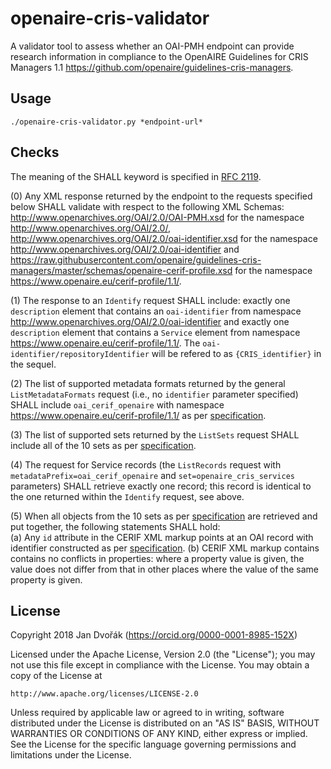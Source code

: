 # openaire-cris-validator

A validator tool to assess whether an OAI-PMH endpoint can provide research information
in compliance to the OpenAIRE Guidelines for CRIS Managers 1.1 <https://github.com/openaire/guidelines-cris-managers>.

## Usage

	./openaire-cris-validator.py *endpoint-url*


## Checks

The meaning of the SHALL keyword is specified in [RFC 2119](https://www.ietf.org/rfc/rfc2119.txt).

(0) Any XML response returned by the endpoint to the requests specified below SHALL validate with respect to the following XML Schemas:    
<http://www.openarchives.org/OAI/2.0/OAI-PMH.xsd> for the namespace <http://www.openarchives.org/OAI/2.0/>,
<http://www.openarchives.org/OAI/2.0/oai-identifier.xsd> for the namespace <http://www.openarchives.org/OAI/2.0/oai-identifier> and       
<https://raw.githubusercontent.com/openaire/guidelines-cris-managers/master/schemas/openaire-cerif-profile.xsd> for the namespace <https://www.openaire.eu/cerif-profile/1.1/>.

(1) The response to an `Identify` request SHALL include:
exactly one `description` element that contains an `oai-identifier` from namespace <http://www.openarchives.org/OAI/2.0/oai-identifier> and
exactly one `description` element that contains a `Service` element from namespace <https://www.openaire.eu/cerif-profile/1.1/>.
The `oai-identifier/repositoryIdentifier` will be refered to as `{CRIS_identifier}` in the sequel.

(2) The list of supported metadata formats returned by the general `ListMetadataFormats` request (i.e., no `identifier` parameter specified) SHALL include
`oai_cerif_openaire` with namespace <https://www.openaire.eu/cerif-profile/1.1/>
as per [specification](http://openaire-guidelines-for-cris-managers.readthedocs.io/en/latest/implementation.html#metadata-format-and-prefix).

(3) The list of supported sets returned by the `ListSets` request SHALL include
all of the 10 sets as per [specification](http://openaire-guidelines-for-cris-managers.readthedocs.io/en/latest/implementation.html#openaire-oai-pmh-sets).

(4) The request for Service records (the `ListRecords` request with `metadataPrefix=oai_cerif_openaire` and `set=openaire_cris_services` parameters) SHALL retrieve
exactly one record; this record is identical to the one returned within the `Identify` request, see above.

(5) When all objects from the 10 sets as per [specification](http://openaire-guidelines-for-cris-managers.readthedocs.io/en/latest/implementation.html#openaire-oai-pmh-sets)
are retrieved and put together, the following statements SHALL hold:    
(a) Any `id` attribute in the CERIF XML markup points at an OAI record with identifier constructed as per [specification](http://openaire-guidelines-for-cris-managers.readthedocs.io/en/latest/implementation.html#oai-identifiers).
(b) CERIF XML markup contains contains no conflicts in properties: where a property value is given, the value does not differ from that in other places where the value of the same property is given.



## License

Copyright 2018 Jan Dvořák (https://orcid.org/0000-0001-8985-152X)

Licensed under the Apache License, Version 2.0 (the "License");
you may not use this file except in compliance with the License.
You may obtain a copy of the License at

    http://www.apache.org/licenses/LICENSE-2.0

Unless required by applicable law or agreed to in writing, software
distributed under the License is distributed on an "AS IS" BASIS,
WITHOUT WARRANTIES OR CONDITIONS OF ANY KIND, either express or implied.
See the License for the specific language governing permissions and
limitations under the License.
